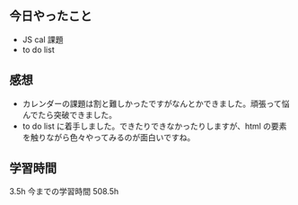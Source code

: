 ## 今日やったこと

- JS cal 課題
- to do list

## 感想

- カレンダーの課題は割と難しかったですがなんとかできました。頑張って悩んでたら突破できました。
- to do list に着手しました。できたりできなかったりしますが、html の要素を触りながら色々やってみるのが面白いですね。

## 学習時間

3.5h
今までの学習時間 508.5h

